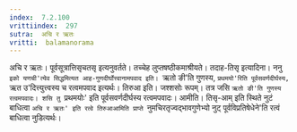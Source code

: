 ```yaml
---
index:  7.2.100
vrittiindex:  297
sutra:  अचि र ऋतः
vritti:  balamanorama 
---
```


अचि र ऋतः। पूर्वसूत्रात्तिसृचतसृ इत्यनुवर्तते। तच्चेह लुप्तषष्ठीकमाश्रीयते। तदाह-तिसृ इत्यादिना। ननु `इको यणची'त्येव सिद्धमित्यत आह-गुणदीर्घोत्त्वानामपवाद इति। `ऋतो ङी'ति गुणस्य, `प्रथमयो'रिति पूर्वसवर्णदीर्घस्य, `ऋत उ'दित्त्युत्त्वस्य च रत्वमपवाद इत्यर्थः। तिरुआ इति। जश्शसोः रूपम्। तत्र जसि `ऋतो ङी'ति गुणस्य रत्वमपवादः। शसि तु `प्रथमयोः' इति पूर्वसवर्णदीर्घस्य रत्वमपवादः। आमीति। तिसृ-आम् इति स्थिते नुटं बाधित्वा `अचि र ऋतः' इति रत्वे तिरुआआमिति प्राप्ते `नुमचिरतृज्वद्भावगुणेभ्यो नुट् पूर्वविप्रतिषेधेने'ति रत्वं बाधित्वा नुडित्यर्थः।

